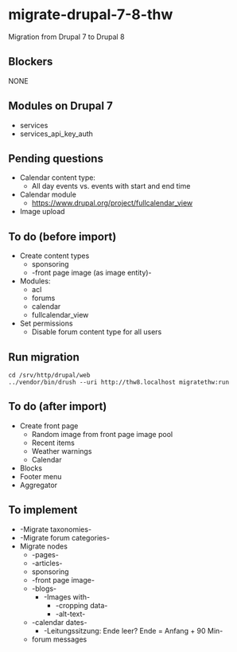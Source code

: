 # migrate-drupal-7-8-thw
Migration from Drupal 7 to Drupal 8

## Blockers

NONE

## Modules on Drupal 7

* services
* services_api_key_auth

## Pending questions

* Calendar content type:
  * All day events vs. events with start and end time
* Calendar module
  * https://www.drupal.org/project/fullcalendar_view
* Image upload

## To do (before import)

* Create content types
  * sponsoring
  * -front page image (as image entity)-
* Modules:
    * acl
    * forums
    * calendar
    * fullcalendar_view
* Set permissions
  * Disable forum content type for all users

## Run migration

    cd /srv/http/drupal/web
    ../vendor/bin/drush --uri http://thw8.localhost migratethw:run

## To do (after import)

* Create front page
  * Random image from front page image pool
  * Recent items
  * Weather warnings
  * Calendar
* Blocks
* Footer menu
* Aggregator

## To implement

* -Migrate taxonomies-
* -Migrate forum categories-
* Migrate nodes
  * -pages-
  * -articles-
  * sponsoring
  * -front page image-
  * -blogs-
    * -Images with-
      * -cropping data-
      * -alt-text-
  * -calendar dates-
    * -Leitungssitzung: Ende leer? Ende = Anfang + 90 Min-
  * forum messages
